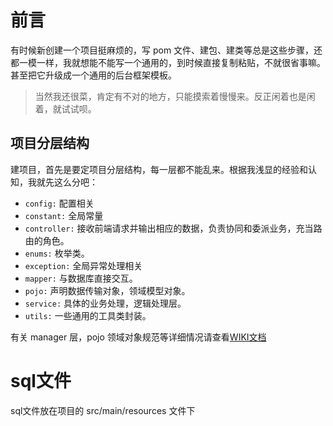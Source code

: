 # 前言

有时候新创建一个项目挺麻烦的，写 pom 文件、建包、建类等总是这些步骤，还都一模一样，我就想能不能写一个通用的，到时候直接复制粘贴，不就很省事嘛。甚至把它升级成一个通用的后台框架模板。

> 当然我还很菜，肯定有不对的地方，只能摸索着慢慢来。反正闲着也是闲着，就试试呗。

## 项目分层结构

建项目，首先是要定项目分层结构，每一层都不能乱来。根据我浅显的经验和认知，我就先这么分吧：

- `config:` 配置相关
- `constant:` 全局常量
- `controller:` 接收前端请求并输出相应的数据，负责协同和委派业务，充当路由的角色。
- `enums:` 枚举类。
- `exception:` 全局异常处理相关
- `mapper:` 与数据库直接交互。
- `pojo:` 声明数据传输对象，领域模型对象。
- `service:` 具体的业务处理，逻辑处理层。
- `utils:` 一些通用的工具类封装。

有关 manager 层，pojo 领域对象规范等详细情况请查看[WIKI文档](https://gitee.com/siumu/springboot-xiumu/wikis/%E5%89%8D%E8%A8%80)

# sql文件

sql文件放在项目的 src/main/resources 文件下

